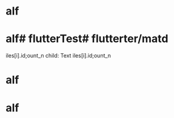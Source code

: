 # alf
# alf# flutterTest# flutterter/matd
iles[i].id;ount_n
          child: Text
iles[i].id;ount_n
# alf
# alf


